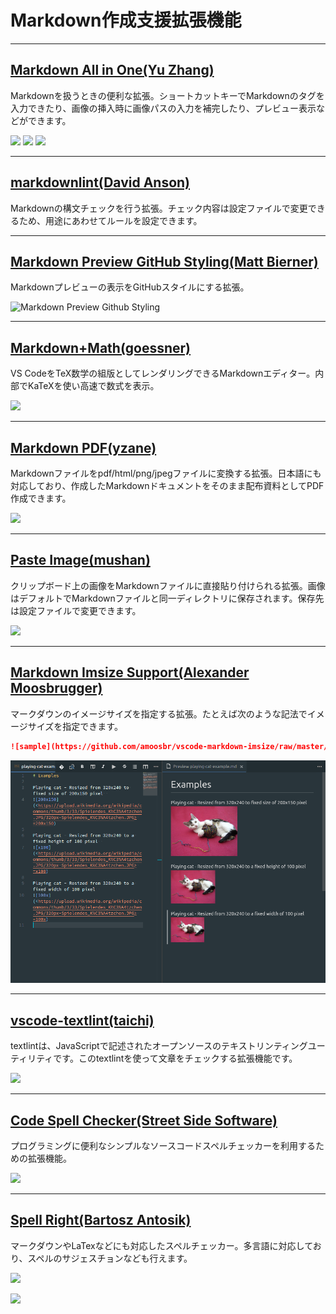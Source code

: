 # Markdown作成支援拡張機能

---
## [Markdown All in One(Yu Zhang)](https://marketplace.visualstudio.com/items?itemName=yzhang.markdown-all-in-one)

Markdownを扱うときの便利な拡張。ショートカットキーでMarkdownのタグを入力できたり、画像の挿入時に画像パスの入力を補完したり、プレビュー表示などができます。

![](https://github.com/yzhang-gh/vscode-markdown/raw/master/images/toc.png)
![](https://github.com/yzhang-gh/vscode-markdown/raw/master/images/math.png)
![](https://github.com/yzhang-gh/vscode-markdown/raw/master/images/image-completions.png)


---
## [markdownlint(David Anson)](https://marketplace.visualstudio.com/items?itemName=DavidAnson.vscode-markdownlint)

Markdownの構文チェックを行う拡張。チェック内容は設定ファイルで変更できるため、用途にあわせてルールを設定できます。


---
## [Markdown Preview GitHub Styling(Matt Bierner)](https://marketplace.visualstudio.com/items?itemName=bierner.markdown-preview-github-styles)

Markdownプレビューの表示をGitHubスタイルにする拡張。

![Markdown Preview Github Styling](images/markdown/github.png)


---
## [Markdown+Math(goessner)](https://marketplace.visualstudio.com/items?itemName=goessner.mdmath)

VS CodeをTeX数学の組版としてレンダリングできるMarkdownエディター。内部でKaTeXを使い高速で数式を表示。

![](https://github.com/goessner/mdmath/raw/master/img/mdmath.gif)


---
## [Markdown PDF(yzane)](https://marketplace.visualstudio.com/items?itemName=yzane.markdown-pdf)
Markdownファイルをpdf/html/png/jpegファイルに変換する拡張。日本語にも対応しており、作成したMarkdownドキュメントをそのまま配布資料としてPDF作成できます。

![](https://github.com/yzane/vscode-markdown-pdf/raw/master/images/usage2.gif)


---
## [Paste Image(mushan)](https://marketplace.visualstudio.com/items?itemName=mushan.vscode-paste-image)

クリップボード上の画像をMarkdownファイルに直接貼り付けられる拡張。画像はデフォルトでMarkdownファイルと同一ディレクトリに保存されます。保存先は設定ファイルで変更できます。

![](https://raw.githubusercontent.com/mushanshitiancai/vscode-paste-image/master/res/vscode-paste-image.gif)


---
## [Markdown Imsize Support(Alexander Moosbrugger)](https://marketplace.visualstudio.com/items?itemName=amoosbr.markdown-imsize)

マークダウンのイメージサイズを指定する拡張。たとえば次のような記法でイメージサイズを指定できます。

```md
![sample](https://github.com/amoosbr/vscode-markdown-imsize/raw/master/sample-image.png =200x100)
```

![](https://raw.githubusercontent.com/amoosbr/vscode-markdown-imsize/master/docs/playing-cat-example1.png)

---
## [vscode-textlint(taichi)](https://marketplace.visualstudio.com/items?itemName=taichi.vscode-textlint)

textlintは、JavaScriptで記述されたオープンソースのテキストリンティングユーティリティです。このtextlintを使って文章をチェックする拡張機能です。

![](https://github.com/taichi/vscode-textlint/raw/master/imgs/hover.png)

---
## [Code Spell Checker(Street Side Software)](https://marketplace.visualstudio.com/items?itemName=streetsidesoftware.code-spell-checker)

プログラミングに便利なシンプルなソースコードスペルチェッカーを利用するための拡張機能。

![](https://raw.githubusercontent.com/streetsidesoftware/vscode-spell-checker/master/packages/client/images/example.gif)

---
## [Spell Right(Bartosz Antosik)](https://marketplace.visualstudio.com/items?itemName=ban.spellright)

マークダウンやLaTexなどにも対応したスペルチェッカー。多言語に対応しており、スペルのサジェスチョンなども行えます。

![](https://github.com/bartosz-antosik/vscode-spellright/raw/master/media/screenshot-documents.png)

![](https://github.com/bartosz-antosik/vscode-spellright/raw/master/media/screenshot-context-menu.png)
